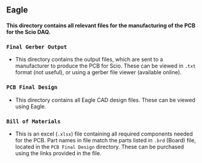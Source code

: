 ## Eagle
#### This directory contains all relevant files for the manufacturing of the PCB for the Scio DAQ.

### `Final Gerber Output`
 - This directory contains the output files, which are sent to a manufacturer to produce the PCB for Scio. These can be viewed in `.txt` format (not useful), or using a gerber file viewer (available online).

### `PCB Final Design`
 - This directory contains all Eagle CAD design files. These can be viewed using Eagle. 

### `Bill of Materials`
 - This is an excel (`.xlsx`) file containing all required components needed for the PCB. Part names in file match the parts listed in `.brd` (Board) file, located in the `PCB Final Design` directory. These can be purchased using the links provided in the file. 

 

